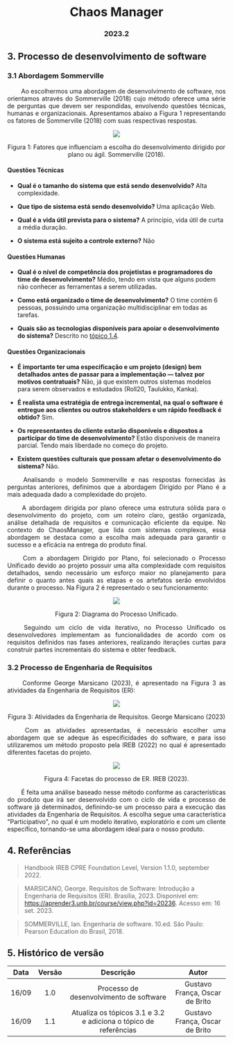<h1 align="center"> Chaos Manager </h1>
<h3 align="center"> 2023.2 </h3>

## 3. Processo de desenvolvimento de software

### 3.1 Abordagem Sommerville


<p align="justify"> &emsp;&emsp;
Ao escolhermos uma abordagem de desenvolvimento de software, nos orientamos através do Sommerville (2018) cujo método oferece uma série de perguntas que devem ser respondidas, envolvendo questões técnicas, humanas e organizacionais. Apresentamos abaixo a Figura 1 representando os fatores de Sommerville (2018) com suas respectivas respostas.</p>

<div align="center" style="text-align: center">
<img src="https://raw.githubusercontent.com/mdsreq-fga-unb/2023.2-ChaosManager/main/docs/assets/processo/sommerville.png">

<p>Figura 1: Fatores que influenciam a escolha do desenvolvimento dirigido por plano ou ágil. Sommerville (2018).</p>
</div>

#### Questões Técnicas

- **Qual é o tamanho do sistema que está sendo desenvolvido?** Alta complexidade.

- **Que tipo de sistema está sendo desenvolvido?** Uma aplicação Web.

- **Qual é a vida útil prevista para o sistema?** A princípio, vida útil de curta a média duração.

- **O sistema está sujeito a controle externo?** Não

#### Questões Humanas

- **Qual é o nível de competência dos projetistas e programadores do time de desenvolvimento?** Médio, tendo em vista que alguns podem não conhecer as ferramentas a serem utilizadas.

- **Como está organizado o time de desenvolvimento?** O time contém 6 pessoas, possuindo uma organização multidisciplinar em todas as tarefas.

- **Quais são as tecnologias disponíveis para apoiar o desenvolvimento do sistema?** Descrito no [tópico 1.4](#14-tecnologias-a-serem-utilizadas).

#### Questões Organizacionais

- **É importante ter uma especificação e um projeto (design) bem detalhados antes de passar para a implementação — talvez por motivos contratuais?** Não, já que existem outros sistemas modelos para serem observados e estudados (Roll20, Taulukko, Kanka).

- **É realista uma estratégia de entrega incremental, na qual o software é entregue aos clientes ou outros stakeholders e um rápido feedback é obtido?** Sim. 

- **Os representantes do cliente estarão disponíveis e dispostos a participar do time de desenvolvimento?** Estão disponiveis de maneira parcial. Tendo mais liberdade no começo do projeto. 

- **Existem questões culturais que possam afetar o desenvolvimento do sistema?** Não.

<p align="justify"> &emsp;&emsp;
Analisando o modelo Sommerville e nas respostas fornecidas às perguntas anteriores, definimos que a abordagem Dirigido por Plano é a mais adequada dado a complexidade do projeto. </p>

<p align = "justify"> &emsp;&emsp;
A abordagem dirigida por plano oferece uma estrutura sólida para o desenvolvimento do projeto, com um roteiro claro, gestão organizada, análise detalhada de requisitos e comunicação eficiente da equipe. No contexto do ChaosManager, que lida com sistemas complexos, essa abordagem se destaca como a escolha mais adequada para garantir o sucesso e a eficácia na entrega do produto final. </p>

<p align="justify"> &emsp;&emsp;
Com a abordagem Dirigido por Plano, foi selecionado o Processo Unificado devido ao projeto possuir uma alta complexidade com requisitos detalhados, sendo necessário um esforço maior no planejamento para definir o quanto antes quais as etapas e os artefatos serão envolvidos durante o processo. Na Figura 2 é representado o seu funcionamento:</p>

<div align="center" style="text-align: center">
<img src="https://raw.githubusercontent.com/mdsreq-fga-unb/2023.2-ChaosManager/main/docs/assets/processo/up.png">

<p>Figura 2: Diagrama do Processo Unificado.</p>
</div>

<p align="justify"> &emsp;&emsp;
Seguindo um ciclo de vida iterativo, no Processo Unificado os desenvolvedores implementam as funcionalidades de acordo com os requisitos definidos nas fases anteriores, realizando iterações curtas para construir partes incrementais do sistema e obter feedback. </p>

### 3.2 Processo de Engenharia de Requisitos

<p align="justify"> &emsp;&emsp;
Conforme George Marsicano (2023), é apresentado na Figura 3 as atividades da Engenharia de Requisitos (ER):</p>

<div align="center" style="text-align: center">
<img src="https://raw.githubusercontent.com/mdsreq-fga-unb/2023.2-ChaosManager/main/docs/assets/processo/ativER.png">

<p>Figura 3: Atividades da Engenharia de Requisitos. George Marsicano (2023)</p>
</div>

<p align="justify"> &emsp;&emsp;
Com as atividades apresentadas, é necessário escolher uma abordagem que se adeque às especificidades do software, e para isso utilizaremos um método proposto pela IREB (2022) no qual é apresentado diferentes facetas do projeto. </p>

<div align="center" style="text-align: center">
<img src="https://raw.githubusercontent.com/mdsreq-fga-unb/2023.2-ChaosManager/main/docs/assets/processo/facetasireb.png">

<p>Figura 4: Facetas do processo de ER. IREB (2023).</p>
</div>

<p align="justify"> &emsp;&emsp;
É feita uma análise baseado nesse método conforme as características do produto que irá ser desenvolvido com o ciclo de vida e processo de software já determinados, definindo-se um processo para a execução das atividades da Engenharia de Requisitos. A escolha segue uma característica "Participativo", no qual é um modelo iterativo, exploratório e com um cliente específico, tornando-se uma abordagem ideal para o nosso produto. </p>

## 4. Referências
> Handbook IREB CPRE Foundation Level, Version 1.1.0, september 2022.

> MARSICANO, George. Requisitos de Software: Introdução a Engenharia de Requisitos (ER). Brasília, 2023. Disponível em: <https://aprender3.unb.br/course/view.php?id=20236>. Acesso em: 16 set. 2023.

> SOMMERVILLE, Ian. Engenharia de software. 10.ed. São Paulo: Pearson Education do Brasil, 2018.

## 5. Histórico de versão
|  Data | Versão |       Descrição      |     Autor     |
|:-----:|:------:|:--------------------:|:-------------:|
| 16/09 |   1.0  | Processo de desenvolvimento de software | Gustavo França, Oscar de Brito |
| 16/09 |   1.1  | Atualiza os tópicos 3.1 e 3.2 e adiciona o tópico de referências        | Gustavo França, Oscar de Brito
